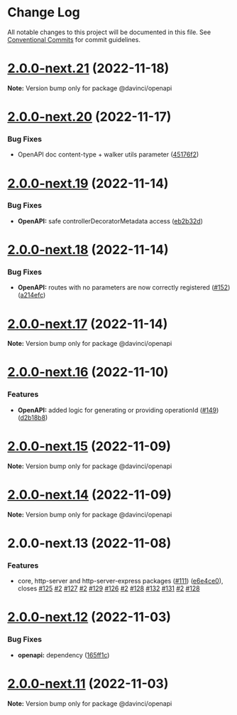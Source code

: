 # Change Log

All notable changes to this project will be documented in this file.
See [Conventional Commits](https://conventionalcommits.org) for commit guidelines.

# [2.0.0-next.21](https://github.com/HPInc/davinci/compare/@davinci/openapi@2.0.0-next.20...@davinci/openapi@2.0.0-next.21) (2022-11-18)

**Note:** Version bump only for package @davinci/openapi





# [2.0.0-next.20](https://github.com/HPInc/davinci/compare/@davinci/openapi@2.0.0-next.19...@davinci/openapi@2.0.0-next.20) (2022-11-17)


### Bug Fixes

* OpenAPI doc content-type + walker utils parameter ([45176f2](https://github.com/HPInc/davinci/commit/45176f24d02ac2092d29eb22226b04e8c3818aa5))





# [2.0.0-next.19](https://github.com/HPInc/davinci/compare/@davinci/openapi@2.0.0-next.18...@davinci/openapi@2.0.0-next.19) (2022-11-14)


### Bug Fixes

* **OpenAPI:** safe controllerDecoratorMetadata access ([eb2b32d](https://github.com/HPInc/davinci/commit/eb2b32d2da213b3571cc896b1550340b46159f80))





# [2.0.0-next.18](https://github.com/HPInc/davinci/compare/@davinci/openapi@2.0.0-next.17...@davinci/openapi@2.0.0-next.18) (2022-11-14)


### Bug Fixes

* **OpenAPI:** routes with no parameters are now correctly registered ([#152](https://github.com/HPInc/davinci/issues/152)) ([a214efc](https://github.com/HPInc/davinci/commit/a214efc48caa4448dcc0125e6dffbd882638a476))





# [2.0.0-next.17](https://github.com/HPInc/davinci/compare/@davinci/openapi@2.0.0-next.16...@davinci/openapi@2.0.0-next.17) (2022-11-14)

**Note:** Version bump only for package @davinci/openapi





# [2.0.0-next.16](https://github.com/HPInc/davinci/compare/@davinci/openapi@2.0.0-next.15...@davinci/openapi@2.0.0-next.16) (2022-11-10)


### Features

* **OpenAPI:** added logic for generating or providing operationId ([#149](https://github.com/HPInc/davinci/issues/149)) ([d2b18b8](https://github.com/HPInc/davinci/commit/d2b18b8a03d23265a618974ea300a14da3ec499f))





# [2.0.0-next.15](https://github.com/HPInc/davinci/compare/@davinci/openapi@2.0.0-next.14...@davinci/openapi@2.0.0-next.15) (2022-11-09)

**Note:** Version bump only for package @davinci/openapi





# [2.0.0-next.14](https://github.com/HPInc/davinci/compare/@davinci/openapi@2.0.0-next.13...@davinci/openapi@2.0.0-next.14) (2022-11-09)

**Note:** Version bump only for package @davinci/openapi





# 2.0.0-next.13 (2022-11-08)


### Features

* core, http-server and http-server-express packages ([#111](https://github.com/HPInc/davinci/issues/111)) ([e6e4ce0](https://github.com/HPInc/davinci/commit/e6e4ce0dcc81a3b44976cde471353f77ad872e65)), closes [#125](https://github.com/HPInc/davinci/issues/125) [#2](https://github.com/HPInc/davinci/issues/2) [#127](https://github.com/HPInc/davinci/issues/127) [#2](https://github.com/HPInc/davinci/issues/2) [#129](https://github.com/HPInc/davinci/issues/129) [#126](https://github.com/HPInc/davinci/issues/126) [#2](https://github.com/HPInc/davinci/issues/2) [#128](https://github.com/HPInc/davinci/issues/128) [#132](https://github.com/HPInc/davinci/issues/132) [#131](https://github.com/HPInc/davinci/issues/131) [#2](https://github.com/HPInc/davinci/issues/2) [#128](https://github.com/HPInc/davinci/issues/128)





# [2.0.0-next.12](https://github.com/HPInc/davinci/compare/@davinci/openapi@2.0.0-next.11...@davinci/openapi@2.0.0-next.12) (2022-11-03)


### Bug Fixes

* **openapi:** dependency ([165ff1c](https://github.com/HPInc/davinci/commit/165ff1c1f752baa36f1c8be8a3a759a40d84c256))





# [2.0.0-next.11](https://github.com/HPInc/davinci/compare/@davinci/openapi@2.0.0-next.10...@davinci/openapi@2.0.0-next.11) (2022-11-03)

**Note:** Version bump only for package @davinci/openapi

